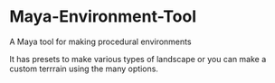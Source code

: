 # Maya-Environment-Tool
A Maya tool for making procedural environments  

It has presets to make various types of landscape or you can make a custom terrrain using the many options.


